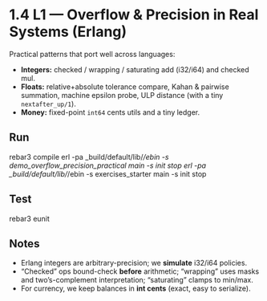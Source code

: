 # 1.4 L1 — Overflow & Precision in Real Systems (Erlang)

Practical patterns that port well across languages:

- **Integers:** checked / wrapping / saturating add (i32/i64) and checked mul.
- **Floats:** relative+absolute tolerance compare, Kahan & pairwise summation,
  machine epsilon probe, ULP distance (with a tiny `nextafter_up/1`).
- **Money:** fixed-point `int64` cents utils and a tiny ledger.

## Run
rebar3 compile
erl -pa _build/default/lib/*/ebin -s demo_overflow_precision_practical main -s init stop
erl -pa _build/default/lib/*/ebin -s exercises_starter main -s init stop

## Test
rebar3 eunit

## Notes
- Erlang integers are arbitrary-precision; we **simulate** i32/i64 policies.
- “Checked” ops bound-check **before** arithmetic; “wrapping” uses masks
  and two’s-complement interpretation; “saturating” clamps to min/max.
- For currency, we keep balances in **int cents** (exact, easy to serialize).

